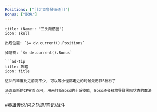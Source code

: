 ```yaml
---
Positions: ["[[北克鲁琴街道]]"]
Bonus: ["脱兔"]
---
```

````ad-danger
title: (Name:: "三头颠茄兽")
icon: skull

出现位置: `$= dv.current().Positions`

掉落物: `$= dv.current().Bonus`

```ad-tip
title: 攻略
icon: title

这回的难度比之前高不少, 可以等小怪都走近的时候先用菲S技秒了

马奇亚斯的CP省着点用, 用来打断Boss的土系技能, Boss还会释放导致黑暗状态的魔法
```
````

#英雄传说/闪之轨迹/笔记/战斗